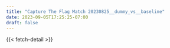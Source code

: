 ```yaml
---
title: "Capture The Flag Match 20230825__dummy_vs__baseline"
date: 2023-09-05T17:25:25-07:00
draft: false
---
```


{{< fetch-detail >}}